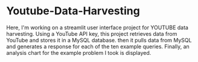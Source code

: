 # Youtube-Data-Harvesting
Here, I'm working on a streamlit user interface project for YOUTUBE data harvesting. Using a YouTube API key, this project retrieves data from YouTube and stores it in a MySQL database. then it pulls data from MySQL and generates a response for each of the ten example queries. Finally, an analysis chart for the example problem I took is displayed.
